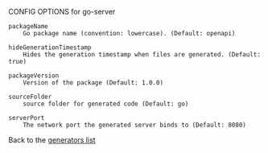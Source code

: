 
CONFIG OPTIONS for go-server

	packageName
	    Go package name (convention: lowercase). (Default: openapi)

	hideGenerationTimestamp
	    Hides the generation timestamp when files are generated. (Default: true)

	packageVersion
	    Version of the package (Default: 1.0.0)

	sourceFolder
	    source folder for generated code (Default: go)

	serverPort
	    The network port the generated server binds to (Default: 8080)

Back to the [generators list](README.md)
